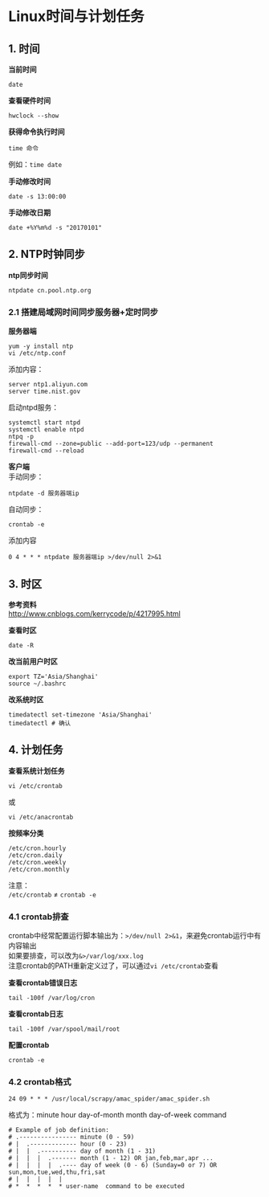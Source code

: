 # Linux时间与计划任务
## 1. 时间
**当前时间**  
```
date
```
**查看硬件时间**  
```
hwclock --show
```
**获得命令执行时间**  
```
time 命令
```
例如：`time date`

**手动修改时间**  
```
date -s 13:00:00
```
**手动修改日期**  
```
date +%Y%m%d -s "20170101"
```

## 2. NTP时钟同步
**ntp同步时间**  
```
ntpdate cn.pool.ntp.org
```

### 2.1 搭建局域网时间同步服务器+定时同步
**服务器端**  
```
yum -y install ntp
vi /etc/ntp.conf
```
添加内容：  
```
server ntp1.aliyun.com
server time.nist.gov
```
启动ntpd服务：  
```
systemctl start ntpd
systemctl enable ntpd
ntpq -p
firewall-cmd --zone=public --add-port=123/udp --permanent
firewall-cmd --reload
```

**客户端**  
手动同步：  
```
ntpdate -d 服务器端ip
```

自动同步：
```
crontab -e
```
添加内容
```
0 4 * * * ntpdate 服务器端ip >/dev/null 2>&1
```

## 3. 时区
**参考资料**  
http://www.cnblogs.com/kerrycode/p/4217995.html  

**查看时区**  
```
date -R
```
**改当前用户时区**  
```
export TZ='Asia/Shanghai'
source ~/.bashrc
```
**改系统时区**  
```
timedatectl set-timezone 'Asia/Shanghai'
timedatectl # 确认
```

## 4. 计划任务
**查看系统计划任务**  
```
vi /etc/crontab
```
或
```
vi /etc/anacrontab
```
**按频率分类**
```
/etc/cron.hourly
/etc/cron.daily
/etc/cron.weekly
/etc/cron.monthly
```

注意：  
`/etc/crontab` ≠ `crontab -e`

### 4.1 crontab排查
crontab中经常配置运行脚本输出为：`>/dev/null 2>&1`，来避免crontab运行中有内容输出  
如果要排查，可以改为`&>/var/log/xxx.log`  
注意crontab的PATH重新定义过了，可以通过`vi /etc/crontab`查看

**查看crontab错误日志**  
```
tail -100f /var/log/cron
```
**查看crontab日志**  
```
tail -100f /var/spool/mail/root
```

**配置crontab**  
```
crontab -e
```

### 4.2 crontab格式
```
24 09 * * * /usr/local/scrapy/amac_spider/amac_spider.sh
```
格式为：minute hour day-of-month month day-of-week command
```
# Example of job definition:
# .---------------- minute (0 - 59)
# |  .------------- hour (0 - 23)
# |  |  .---------- day of month (1 - 31)
# |  |  |  .------- month (1 - 12) OR jan,feb,mar,apr ...
# |  |  |  |  .---- day of week (0 - 6) (Sunday=0 or 7) OR sun,mon,tue,wed,thu,fri,sat
# |  |  |  |  |
# *  *  *  *  * user-name  command to be executed
```
